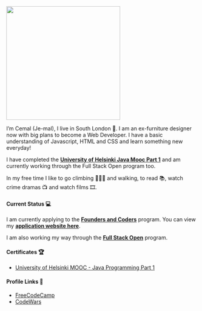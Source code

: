  <img src="https://media.giphy.com/media/1es0suLtBMuZcRBtvl/giphy.gif" width="300"> 

I’m Cemal (Je-mal), I live in South London 💂. I am an ex-furniture designer now with big plans to become a Web Developer. I have a basic understanding of Javascript, HTML and CSS and learn something new everyday!

I have completed the [**University of Helsinki Java Mooc Part 1**](https://java-programming.mooc.fi/) and am currently working through the Full Stack Open program too.

In my free time I like to go climbing 🧗🏼‍♂️ and walking, to read 📚, watch crime dramas 📺 and watch films 🎞️.

#### Current Status 💻

I am currently applying to the [**Founders and Coders**](https://www.foundersandcoders.com/) program. You can view my [**application website here**](http://cemalokten.github.io/).

I am also working my way through the [**Full Stack Open**](https://fullstackopen.com/en/) program.

#### Certificates 🏆

* [University of Helsinki MOOC - Java Programming Part 1](https://certificates.mooc.fi/validate/xgg8x6qj2e)


#### Profile Links 🔗

* [FreeCodeCamp](https://www.freecodecamp.org/cemalokten)
* [CodeWars](https://www.codewars.com/users/cemalokten)
